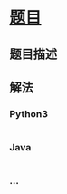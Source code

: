 # [题目](这里是题目链接，如：https://leetcode-cn.com/problems/shu-zu-zhong-zhong-fu-de-shu-zi-lcof/)

## 题目描述

<!-- 这里写题目描述 -->

## 解法

<!-- 这里可写通用的实现逻辑 -->

### Python3

<!-- 这里可写当前语言的特殊实现逻辑 -->

```python

```

### Java

<!-- 这里可写当前语言的特殊实现逻辑 -->

```java

```

### ...

```

```
